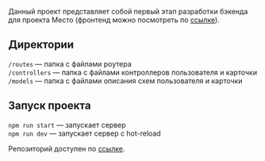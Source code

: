 Данный проект представляет собой первый этап разработки бэкенда для проекта Место (фронтенд можно посмотреть по [ссылке](https://nadezhdaterenteva.github.io/mesto-react/)).

## Директории

`/routes` — папка с файлами роутера  
`/controllers` — папка с файлами контроллеров пользователя и карточки   
`/models` — папка с файлами описания схем пользователя и карточки  
  
## Запуск проекта

`npm run start` — запускает сервер   
`npm run dev` — запускает сервер с hot-reload

Репозиторий доступен по [ссылке](https://github.com/NadezhdaTerenteva/express-mesto-gha).


